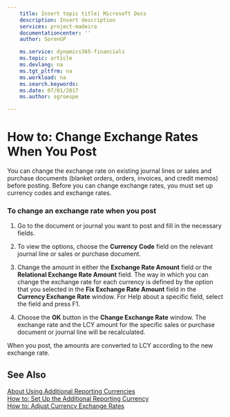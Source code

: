 ```yaml
---
    title: Insert topic title| Microsoft Docs
    description: Insert description
    services: project-madeira
    documentationcenter: ''
    author: SorenGP

    ms.service: dynamics365-financials
    ms.topic: article
    ms.devlang: na
    ms.tgt_pltfrm: na
    ms.workload: na
    ms.search.keywords:
    ms.date: 07/01/2017
    ms.author: sgroespe

---
```

# How to: Change Exchange Rates When You Post
You can change the exchange rate on existing journal lines or sales and purchase documents \(blanket orders, orders, invoices, and credit memos\) before posting. Before you can change exchange rates, you must set up currency codes and exchange rates.  
  
### To change an exchange rate when you post  
  
1.  Go to the document or journal you want to post and fill in the necessary fields.  
  
2.  To view the options, choose the **Currency Code** field on the relevant journal line or sales or purchase document.  
  
3.  Change the amount in either the **Exchange Rate Amount** field or the **Relational Exchange Rate Amount** field. The way in which you can change the exchange rate for each currency is defined by the option that you selected in the **Fix Exchange Rate Amount** field in the **Currency Exchange Rate** window. For Help about a specific field, select the field and press F1.  
  
4.  Choose the **OK** button in the **Change Exchange Rate** window. The exchange rate and the LCY amount for the specific sales or purchase document or journal line will be recalculated.  
  
 When you post, the amounts are converted to LCY according to the new exchange rate.  
  
## See Also  
 [About Using Additional Reporting Currencies](../about-using-additional-reporting-currencies.md)   
 [How to: Set Up the Additional Reporting Currency](../how-to-set-up-the-additional-reporting-currency.md)   
 [How to: Adjust Currency Exchange Rates](../how-to-adjust-currency-exchange-rates.md)